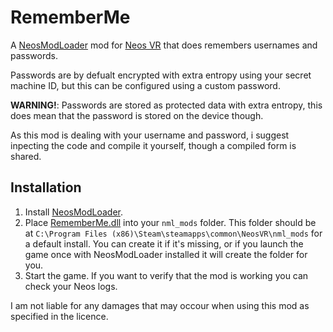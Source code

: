 # RememberMe

A [NeosModLoader](https://github.com/neos-modding-group/NeosModLoader) mod for [Neos VR](https://neos.com/) that does remembers usernames and passwords.

Passwords are by defualt encrypted with extra entropy using your secret machine ID, but this can be configured using a custom password. 

**WARNING!**: Passwords are stored as protected data with extra entropy, this does mean that the password is stored on the device though. 

As this mod is dealing with your username and password, i suggest inpecting the code and compile it yourself, though a compiled form is shared. 


## Installation
1. Install [NeosModLoader](https://github.com/neos-modding-group/NeosModLoader).
2. Place [RememberMe.dll](https://github.com/AlexW-578/RememberMe/releases/latest/download/RememberMe.dll) into your `nml_mods` folder. This folder should be at `C:\Program Files (x86)\Steam\steamapps\common\NeosVR\nml_mods` for a default install. You can create it if it's missing, or if you launch the game once with NeosModLoader installed it will create the folder for you.
3. Start the game. If you want to verify that the mod is working you can check your Neos logs.


I am not liable for any damages that may occour when using this mod as specified in the licence.
